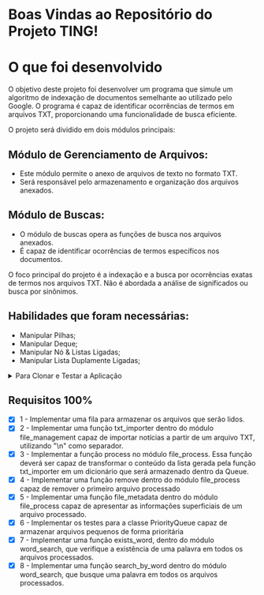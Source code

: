 # Boas Vindas ao Repositório do Projeto TING!

 # O que foi desenvolvido 
 
 O objetivo deste projeto foi desenvolver um programa que simule um algoritmo de indexação de documentos semelhante ao utilizado pelo Google. O programa é capaz de identificar ocorrências de termos em arquivos TXT, proporcionando uma funcionalidade de busca eficiente.

O projeto será dividido em dois módulos principais:

## Módulo de Gerenciamento de Arquivos:

- Este módulo permite o anexo de arquivos de texto no formato TXT.
- Será responsável pelo armazenamento e organização dos arquivos anexados.

## Módulo de Buscas:

- O módulo de buscas opera as funções de busca nos arquivos anexados.
- É capaz de identificar ocorrências de termos específicos nos documentos.

O foco principal do projeto é a indexação e a busca por ocorrências exatas de termos nos arquivos TXT. Não é abordada a análise de significados ou busca por sinônimos.

## Habilidades que foram necessárias:

- Manipular Pilhas;
- Manipular Deque;
- Manipular Nó & Listas Ligadas;
- Manipular Lista Duplamente Ligadas;

<details><summary> Para Clonar e Testar a Aplicação</summary>
<br>

1. Para clonar a aplicação:

```
git clone git@github.com:georgia-rocha/TING.git
```

2. Para entrar no diretório do projeto:
```
 cd TING
```

3.  Para criar um ambiente virtual para o projeto:
```
python3 -m venv .venv && source .venv/bin/activate
```

4. Instale as dependências:
```
python3 -m pip install -r dev-requirements.txt
```

5. Executar os testes:
```
python3 -m pytest
```
O arquivo `pyproject.toml` já configura corretamente o pytest. Entretanto, caso você tenha problemas com isso e queira explicitamente uma saída completa, o comando é:

```bash
python3 -m pytest -s -vv
```

Caso precise executar apenas um arquivo de testes basta executar o comando:

```bash
python3 -m pytest tests/nome_do_arquivo.py
```

Caso precise executar apenas uma função de testes basta executar o comando:

```bash
python3 -m pytest -k nome_da_func_de_tests
```

Se desejar rodar os testes de um arquivo específico, execute com `-x nome_do_arquivo`

```bash
python -m pytest -x tests/test_jobs.py
```

Para executar um teste específico de um arquivo, basta executar o comando:

```bash
python -m pytest -x tests/nome_do_arquivo.py::test_nome_do_teste
```

Se quiser saber mais sobre a instalação de dependências com `pip`, veja esse [artigo](https://medium.com/python-pandemonium/better-python-dependency-and-package-management-b5d8ea29dff1).
</details>


## Requisitos 100%

- [x] 1 - Implementar uma fila para armazenar os arquivos que serão lidos.
- [x] 2 - Implementar uma função txt_importer dentro do módulo file_management capaz de importar notícias a partir de um arquivo TXT, utilizando "\n" como separador.
- [x] 3 - Implementar a função process no módulo file_process. Essa função deverá ser capaz de transformar o conteúdo da lista gerada pela função txt_importer em um dicionário que será armazenado dentro da Queue.
- [x] 4 - Implementar uma função remove dentro do módulo file_process capaz de remover o primeiro arquivo processado
- [x] 5 - Implementar uma função file_metadata dentro do módulo file_process capaz de apresentar as informações superficiais de um arquivo processado.
- [x] 6 - Implementar os testes para a classe PriorityQueue capaz de armazenar arquivos pequenos de forma prioritária
- [x] 7 - Implementar uma função exists_word, dentro do módulo word_search, que verifique a existência de uma palavra em todos os arquivos processados.
- [x] 8 - Implementar uma função search_by_word dentro do módulo word_search, que busque uma palavra em todos os arquivos processados.
